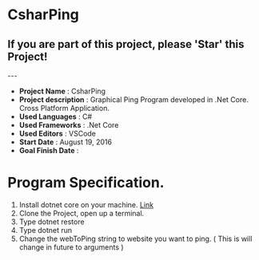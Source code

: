 <h1>CsharPing</h1>

<h2>If you are part of this project, please 'Star' this Project!</h2>
---
<ul>
  <li><strong>Project Name</strong> : CsharPing</li>
  <li><strong>Project description</strong> : Graphical Ping Program developed in .Net Core. Cross Platform Application.</li>
  
  <li><strong>Used Languages</strong> : C#</li>
  
  <li><strong>Used Frameworks</strong> : .Net Core</li>
  
  <li><strong>Used Editors</strong> : VSCode</li>
  
  <li><strong>Start Date</strong> : August 19, 2016</li>
  
  <li><strong>Goal Finish Date</strong> : </li>
</ul>


<h1>Program Specification.</h1>
<ol>
  <li>Install dotnet core on your machine. <a href="https://www.microsoft.com/net/core">Link</a></li>
  <li>Clone the Project, open up a terminal.</li>
  <li>Type   dotnet restore</li>
  <li>Type   dotnet run</li>
  <li>Change the webToPing string to website you want to ping. ( This is will change in future to arguments )</li>
</ol>
